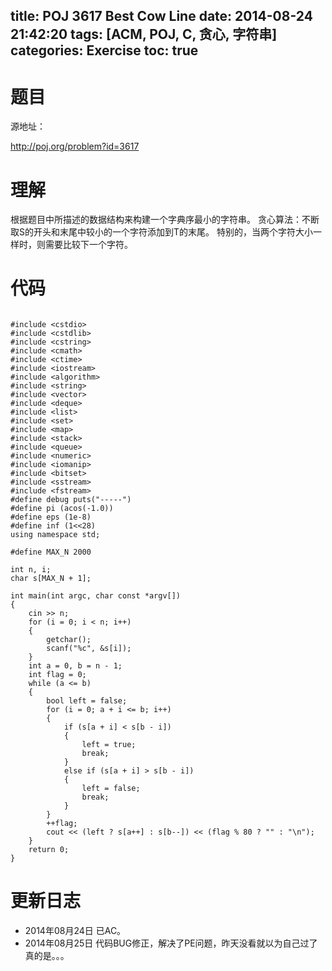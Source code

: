 title: POJ 3617 Best Cow Line
date: 2014-08-24 21:42:20
tags: [ACM, POJ, C, 贪心, 字符串]
categories: Exercise
toc: true
---
# 题目
源地址：

http://poj.org/problem?id=3617

# 理解
根据题目中所描述的数据结构来构建一个字典序最小的字符串。
贪心算法：不断取S的开头和末尾中较小的一个字符添加到T的末尾。
特别的，当两个字符大小一样时，则需要比较下一个字符。

<!-- more -->

# 代码

```

#include <cstdio>
#include <cstdlib>
#include <cstring>
#include <cmath>
#include <ctime>
#include <iostream>
#include <algorithm>
#include <string>
#include <vector>
#include <deque>
#include <list>
#include <set>
#include <map>
#include <stack>
#include <queue>
#include <numeric>
#include <iomanip>
#include <bitset>
#include <sstream>
#include <fstream>
#define debug puts("-----")
#define pi (acos(-1.0))
#define eps (1e-8)
#define inf (1<<28)
using namespace std;

#define MAX_N 2000

int n, i;
char s[MAX_N + 1];

int main(int argc, char const *argv[])
{
    cin >> n;
    for (i = 0; i < n; i++)
    {
        getchar();
        scanf("%c", &s[i]);
    }
    int a = 0, b = n - 1;
    int flag = 0;
    while (a <= b)
    {
        bool left = false;
        for (i = 0; a + i <= b; i++)
        {
            if (s[a + i] < s[b - i])
            {
                left = true;
                break;
            }
            else if (s[a + i] > s[b - i])
            {
                left = false;
                break;
            }
        }
        ++flag;
        cout << (left ? s[a++] : s[b--]) << (flag % 80 ? "" : "\n");
    }
    return 0;
}

```

# 更新日志
- 2014年08月24日 已AC。
- 2014年08月25日 代码BUG修正，解决了PE问题，昨天没看就以为自己过了真的是。。。